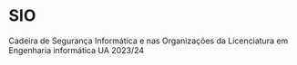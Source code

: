 # SIO
Cadeira de Segurança Informática e nas Organizações da Licenciatura em Engenharia informática UA 2023/24
